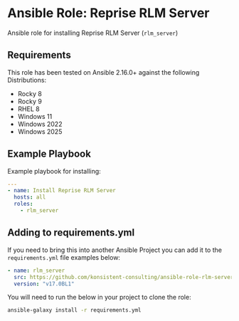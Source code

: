 # Ansible Role: Reprise RLM Server

Ansible role for installing Reprise RLM Server (`rlm_server`)

## Requirements

This role has been tested on Ansible 2.16.0+ against the following Distributions:

  - Rocky 8
  - Rocky 9
  - RHEL 8
  - Windows 11
  - Windows 2022
  - Windows 2025


## Example Playbook

Example playbook for installing:

```yaml
---
- name: Install Reprise RLM Server
  hosts: all
  roles:
    - rlm_server  
```

## Adding to requirements.yml

If you need to bring this into another Ansible Project you can add it to the `requirements.yml` file examples below:

```yaml
- name: rlm_server
  src: https://github.com/konsistent-consulting/ansible-role-rlm-server.git
  version: "v17.0BL1"
```

You will need to run the below in your project to clone the role:

```bash
ansible-galaxy install -r requirements.yml
```
